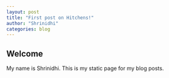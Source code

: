 ```yaml
---
layout: post
title: "First post on Hitchens!"
author: "Shrinidhi"
categories: blog
---
```


## Welcome
My name is Shrinidhi. This is my static page for my blog posts.

